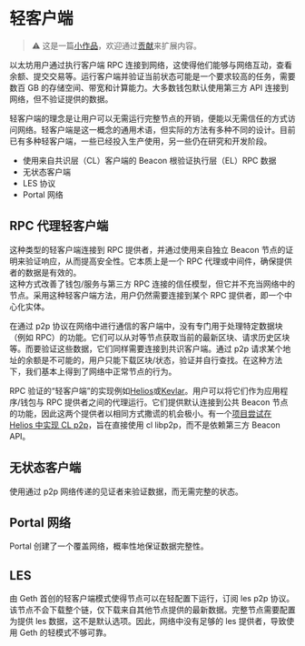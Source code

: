 # 轻客户端

> ⚠️ 这是一篇[小作品](https://en.wikipedia.org/wiki/Wikipedia:Stub)，欢迎通过[贡献](/contributing.md)来扩展内容。

以太坊用户通过执行客户端 RPC 连接到网络，这使得他们能够与网络互动，查看余额、提交交易等。运行客户端并验证当前状态可能是一个要求较高的任务，需要数百 GB 的存储空间、带宽和计算能力。大多数钱包默认使用第三方 API 连接到网络，但不验证提供的数据。

轻客户端的理念是让用户可以无需运行完整节点的开销，便能以无需信任的方式访问网络。轻客户端是这一概念的通用术语，但实际的方法有多种不同的设计。目前已有多种轻客户端，一些已经投入生产使用，另一些仍在研究和开发阶段。

- 使用来自共识层（CL）客户端的 Beacon 根验证执行层（EL）RPC 数据
- 无状态客户端
- LES 协议
- Portal 网络

## RPC 代理轻客户端

这种类型的轻客户端连接到 RPC 提供者，并通过使用来自独立 Beacon 节点的证明来验证响应，从而提高安全性。它本质上是一个 RPC 代理或中间件，确保提供者的数据是有效的。  
这种方式改善了钱包/服务与第三方 RPC 连接的信任模型，但它并不充当网络中的节点。采用这种轻客户端方法，用户仍然需要连接到某个 RPC 提供者，即一个中心化实体。

在通过 p2p 协议在网络中进行通信的客户端中，没有专门用于处理特定数据块（例如 RPC）的功能。它们可以从对等节点获取当前的最新区块、请求历史区块等。而要验证这些数据，它们同样需要连接到共识客户端。通过 p2p 请求某个地址的余额是不可能的，用户只能下载区块/状态，验证并自行查找。在这种方法下，我们基本上得到了网络中正常节点的行为。

RPC 验证的“轻客户端”的实现例如[Helios](https://github.com/a16z/helios)或[Kevlar](https://github.com/lightclients/kevlar)。用户可以将它们作为应用程序/钱包与 RPC 提供者之间的代理运行。它们提供默认连接到公共 Beacon 节点的功能，因此这两个提供者以相同方式撒谎的机会极小。有一个[项目尝试在 Helios 中实现 CL p2p](https://github.com/eth-protocol-fellows/cohort-three/blob/master/projects/helios-cl-p2p.md)，旨在直接使用 cl libp2p，而不是依赖第三方 Beacon API。

## 无状态客户端

使用通过 p2p 网络传递的见证者来验证数据，而无需完整的状态。

## Portal 网络

Portal 创建了一个覆盖网络，概率性地保证数据完整性。

## LES

由 Geth 首创的轻客户端模式使得节点可以在轻配置下运行，订阅 les p2p 协议。该节点不会下载整个链，仅下载来自其他节点提供的最新数据。完整节点需要配置为提供 les 数据，这不是默认选项。因此，网络中没有足够的 les 提供者，导致使用 Geth 的轻模式不够可靠。
